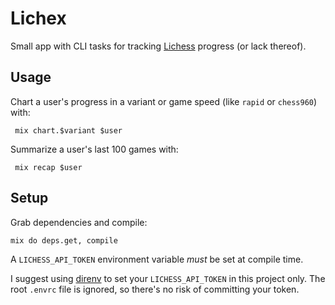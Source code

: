 # Lichex
Small app with CLI tasks for tracking [Lichess](https://lichess.org) progress (or lack thereof).

## Usage
Chart a user's progress in a variant or game speed (like `rapid` or `chess960`) with:

     mix chart.$variant $user
 
Summarize a user's last 100 games with:
 
     mix recap $user
     
## Setup
Grab dependencies and compile:

    mix do deps.get, compile

A `LICHESS_API_TOKEN` environment variable _must_ be set at compile time.

I suggest using [direnv](https://direnv.net/) to set your `LICHESS_API_TOKEN` in this project only. The root `.envrc` file is ignored, so there's no risk of committing your token.
